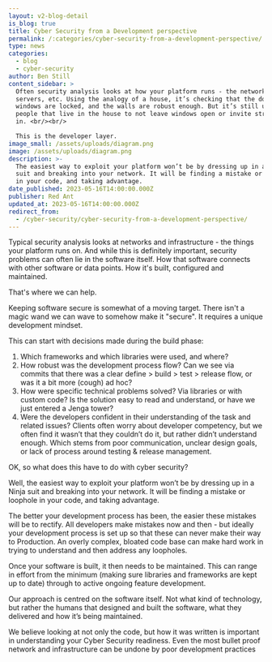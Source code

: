 ```yaml
---
layout: v2-blog-detail
is_blog: true
title: Cyber Security from a Development perspective
permalink: /:categories/cyber-security-from-a-development-perspective/
type: news
categories:
  - blog
  - cyber-security
author: Ben Still
content_sidebar: >
  Often security analysis looks at how your platform runs - the network, the
  servers, etc. Using the analogy of a house, it’s checking that the doors &
  windows are locked, and the walls are robust enough. But it’s still up to the
  people that live in the house to not leave windows open or invite strangers
  in. <br/><br/>

  This is the developer layer.
image_small: /assets/uploads/diagram.png
image: /assets/uploads/diagram.png
description: >-
  The easiest way to exploit your platform won’t be by dressing up in a Ninja
  suit and breaking into your network. It will be finding a mistake or loophole
  in your code, and taking advantage.
date_published: 2023-05-16T14:00:00.000Z
publisher: Red Ant
updated_at: 2023-05-16T14:00:00.000Z
redirect_from:
  - /cyber-security/cyber-security-from-a-development-perspective/
---
```


Typical security analysis looks at networks and infrastructure - the things your platform runs on. And while this is definitely important, security problems can often lie in the software itself. How that software connects with other software or data points. How it's built, configured and maintained. 

That's where we can help.

Keeping software secure is somewhat of a moving target. There isn't a magic wand we can wave to somehow make it "secure". It requires a unique development mindset.

This can start with decisions made during the build phase:

1. Which frameworks and which libraries were used, and where? 
2. How robust was the development process flow? Can we see via commits that there was a clear define > build > test > release flow, or was it a bit more (cough) ad hoc?
3. How were specific technical problems solved? Via libraries or with custom code? Is the solution easy to read and understand, or have we just entered a Jenga tower?
4. Were the developers confident in their understanding of the task and related issues? Clients often worry about developer competency, but we often find it wasn’t that they couldn’t do it, but rather didn’t understand enough. Which stems from poor communication, unclear design goals, or lack of process around testing & release management.

OK, so what does this have to do with cyber security?

Well, the easiest way to exploit your platform won’t be by dressing up in a Ninja suit and breaking into your network. It will be finding a mistake or loophole in your code, and taking advantage. 

The better your development process has been, the easier these mistakes will be to rectify. All developers make mistakes now and then - but ideally your development process is set up so that these can never make their way to Production. An overly complex, bloated code base can make hard work in trying to understand and then address any loopholes.

Once your software is built, it then needs to be maintained. This can range in effort from the minimum (making sure libraries and frameworks are kept up to date) through to active ongoing feature development.

Our approach is centred on the software itself. Not what kind of technology, but rather the humans that designed and built the software, what they delivered and how it’s being maintained.

We believe looking at not only the code, but how it was written is important in understanding your Cyber Security readiness. Even the most bullet proof network and infrastructure can be undone by poor development practices
